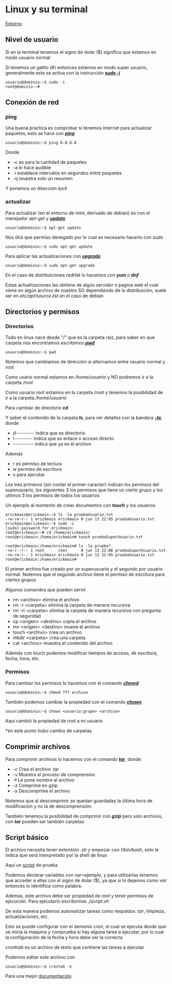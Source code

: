 # Linux y su terminal

[Entorno](bitacoras/entorno.md)

## Nivel de usuario

Si en la terminal tenemos el signo de dolar ($) significa que estamos en modo usuario normal

Si tenemos un gatito (#) entonces estamos en modo super usuario, generalmente este se activa con la instrucción [_**sudo -i**_](bitacoras/usuario.md)

```
usuario@dominio:~$ sudo -i
root@dominio:~#
```

## Conexión de red

### ping

Una buena practica es comprobar si tenemos internet para actualizar paquetes, esto se hace con [_**ping**_](bitacoras/ping.md)

```
usuario@dominio:~$ ping 8.8.8.8
```

Donde 
- -c es para la cantidad de paquetes
- -a lo hace audible
- -i establece intervalos en segundos entre paquetes
- -q muestra solo un resumen

Y ponemos un dirección ipv4

### actualizar

Para actualizar (en el entorno de mint, derivado de debian) es con el manejador _apt-get_ y [_**update**_](bitacoras/update.md)

```
usuario@dominio:~$ apt-get update
```

Nos dirá que permiso denegado por lo cual es necesario hacerlo con _sudo_

```
usuario@dominio:~$ sudo apt-get update
```

Para aplicar las actualizaciones con [_**upgrade**_](bitacoras/upgrade.md)

```
usuario@dominio:~$ sudo apt-get upgrade
```

En el caso de distrbuiciones redHat lo hacemos con _**yum**_ o _**dnf**_

Estas actualizaciones las obtiene de algún servidor o pagina web 
el cual viene en algún archivo de nuestro SO dependiendo de la distribuición,
suele ser en _etc/apt/source.list_ en el caso de debian

## Directorios y permisos

### Directorios

Todo en linux nace desde "/" que es la carpeta raíz, para saber en qué carpeta nos encontramos escribimos [_**pwd**_](bitacoras/pwd.md)

```
usuario@dominio:~$ pwd
```

Notemos que cambiamos de dirección si alternamos entre usuario normal y root

Como usario normal estamos en _/home/usuario_ y NO podremos ir a la carpeta _/root_

Como usuario _root_ estamos en la carpeta _/root_ y tenemos la posibilidad de ir a la carpeta _/home/usuario_
 
Para cambiar de directorio _**cd**_

Y saber el contenido de la carpeta _**ls**_, para ver detalles con la bandera [_**-la**_](bitacoras/ls-la.md), donde

- d--------- indica que es directorio
- l--------- indica que es enlace o acceso directo
- ---------- indica que ya es el archivo

Además 
- r es permiso de lectura
- w permiso de escritura
- x para ejecutar

Los tres primeros (sin contar el primer caracter) indican los permisos del superusuario, los siguientes 3 los permisos que tiene un cierto grupo y los ultimos 3 los permisos de todos los usuarios

Un ejemplo al momento de crear documentos con _**touch**_ y los usuarios

```
erickmain@erickmain:~$ ls -la pruebaUsuario.txt 
-rw-rw-r-- 1 erickmain erickmain 0 jun 13 22:05 pruebaUsuario.txt
erickmain@erickmain:~$ sudo -i
[sudo] password for erickmain:           
root@erickmain:~# cd /home/erickmain/
root@erickmain:/home/erickmain# touch pruebaSuperUsuario.txt

root@erickmain:/home/erickmain# ls -la prueba*
-rw-r--r-- 1 root      root      0 jun 13 22:06 pruebaSuperUsuario.txt
-rw-rw-r-- 1 erickmain erickmain 0 jun 13 22:05 pruebaUsuario.txt
root@erickmain:/home/erickmain# 
```

El primer archivo fue creado por un superusuario y el segundo por usuario normal.
Notemos que el segundo archivo tiene el permiso de escritura para ciertos grupos

Algunos comandos que pueden servir

- rm \<archivo\> elimina el archivo
- rm -r \<carpeta\> elimina la carpeta de manera recursiva
- rm -ri \<carpeta\> elimina la carpeta de manera recursiva con pregunta de seguridad
- cp \<origen\> \<destino\> copia el archivo
- mv \<origen\> \<destino\> mueve el archivo
- touch \<archivo\> crea un archivo
- mkdir \<carpeta\> crea una carpeta
- cat \<archivo\> muestra el contenido del archivo

Además con touch podemos modificar tiempos de acceso, de escritura, fecha, hora, etc.

### Permisos

Para cambiar los permisos lo hacemos con el comando [_**chmod**_](bitacoras/chmod.md)

```
usuario@dominio:~$ chmod 777 archivo
```

También podemos cambiar la propiedad con el comando [_**chown**_](bitacoras/chown.md)

```
usuario@dominio:~$ chown <usuario:grupo> <archivo>
```

Aquí cambió la propiedad de root a mi usuario

*en este punto hubo cambio de carpetas

## Comprimir archivos

Para comprimir archivos lo hacemos con el comando [_**tar**_](bitacoras/tar.md), donde

- -c Crea el archivo .tar
- -v Muestra el proceso de comprensión
- -f Le pone nombre al archivo
- -z Comprime en gzip
- -x Descomprime el archivo

Notemos que al descomprimir se quedan guardadas la última hora de modificación y no la de descomprensión. 

También tenemos la posibilidad de comprimir con _**gzip**_ pero solo archivos, con _**tar**_ pueden ser también carpetas

## Script básico

El archivo necesita tener extensión .sh y empezar con _!/bin/bash_, esto le indica que será interpretado por la shell de linux

Aquí un [script](bitacoras/script.sh) de prueba

Podemos declarar variables con var=ejemplo, y para utilizarlas tenemos que acceder a ellas con el signo de dolar ($), ya que si lo dejamos como _var_ entonces lo identifica como palabra.

Además, este archivo debe ser propiedad de _root_ y tener permisos de ejecución. Para ejecutarlo escribirmos _./script.sh_

De esta manera podemos automatizar tareas como respaldos _.tar_, limpieza, actualizaciones, etc.

Esto se puede configurar con el demonio _cron_, el cual se ejecuta desde que se inicia la maquina y comprueba si hay alguna tarea a ejecutar, por lo cual la configuración de la fecha y hora debe ser la correcta

_crontrab_ es un archivo de texto que contiene las tareas a ejecutar

Podemos editar este archivo con

```
usuario@dominio:~$ crontab -e
```

Para una mejor [documentación](https://www.redeszone.net/tutoriales/servidores/cron-crontab-linux-programar-tareas/)